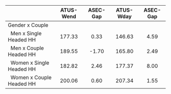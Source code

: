 
|                      |    ATUS-Wend |     ASEC-Gap |    ATUS-Wday |     ASEC-Gap |
| -------------------- | :----------: | :----------: | :----------: | :----------: |
| Gender x Couple      |              |              |              |              |
| &nbsp;&nbsp;Men x Single Headed HH |       177.33 |         0.33 |       146.63 |         4.59 |
| &nbsp;&nbsp;Men x Couple Headed HH |       189.55 |        -1.70 |       165.80 |         2.49 |
| &nbsp;&nbsp;Women x Single Headed HH |       182.82 |         2.46 |       177.37 |         8.00 |
| &nbsp;&nbsp;Women x Couple Headed HH |       200.06 |         0.60 |       207.34 |         1.55 |

